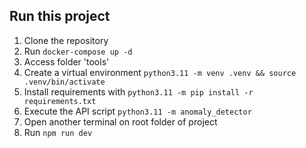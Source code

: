 ## Run this project

1) Clone the repository
2) Run ```docker-compose up -d```
3) Access folder 'tools'
4) Create a virtual environment ```python3.11 -m venv .venv && source .venv/bin/activate```
5) Install requirements with ```python3.11 -m pip install -r requirements.txt```
6) Execute the API script ```python3.11 -m anomaly_detector```
7) Open another terminal on root folder of project
8) Run ```npm run dev```
   
